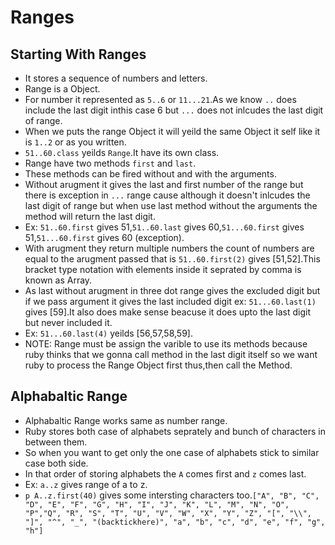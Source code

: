 # Ranges
 
 ## Starting With Ranges
  - It stores a sequence of numbers and letters.
  - Range is a Object.
  - For number it represented as `5..6` or `11...21`.As we know `..` does include the last digit inthis case 6 but `...` does not inlcudes the  last digit of range.
  - When we puts the range Object it will yeild the same Object it self like it is `1..2` or as you written.
  - `51..60.class` yeilds `Range`.It have its own class.
  - Range have two methods `first` and `last`.
  - These methods can be fired without and with the arguments.
  - Without arugment it gives the last and first number of the range but there is exception in `...` range cause although it doesn't inlcudes the last digit of range but when use last method without the arguments the method will return the last digit.
  - Ex: `51..60.first` gives 51,`51..60.last` gives 60,`51...60.first` gives 51,`51...60.first` gives 60 (exception).
  - With arugment they return multiple numbers the count of numbers are equal to the arugment passed that is `51..60.first(2)` gives [51,52].This bracket type notation with elements inside it seprated by comma is known as Array.
  - As last without arugment in three dot range gives the excluded digit but if we pass argument it gives the last included digit ex: `51...60.last(1)` gives [59].It also does make sense beacuse it does upto the last digit but never included it.
  - Ex: `51...60.last(4)` yeilds [56,57,58,59].
  - NOTE: Range must be assign the varible to use its methods because ruby thinks that we gonna call method in the last digit itself so we want ruby to process the Range Object first thus,then call the Method.

 ## Alphabaltic Range
  - Alphabaltic Range works same as number range.
  - Ruby stores both case of alphabets seprately and bunch of characters in between them.
  - So when you want to get only the one case of alphabets stick to similar case both side.
  - In that order of storing alphabets the `A` comes first and `z` comes last.
  - Ex: `a..z` gives range of a to z.
  - `p A..z.first(40)` gives some intersting characters too.`["A", "B", "C", "D", "E", "F", "G", "H", "I", "J", "K", "L", "M", "N", "O", "P","Q", "R", "S", "T", "U", "V", "W", "X", "Y", "Z", "[", "\\", "]", "^", "_", "(backtickhere)", "a", "b", "c", "d", "e", "f", "g", "h"]`